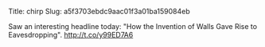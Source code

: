 Title: chirp
Slug: a5f3703ebdc9aac01f3a01ba159084eb

Saw an interesting headline today: "How the Invention of Walls Gave Rise to Eavesdropping". <a href="http://t.co/y99ED7A6">http://t.co/y99ED7A6</a>
